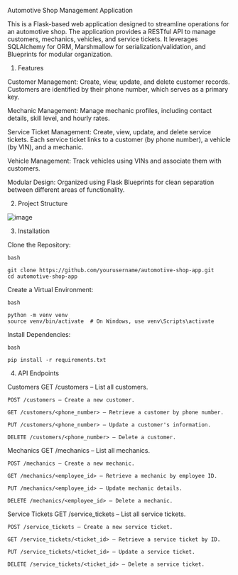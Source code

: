 Automotive Shop Management Application

This is a Flask-based web application designed to streamline operations for an automotive shop. The application provides a RESTful API to manage customers, mechanics, vehicles, and service tickets. It leverages SQLAlchemy for ORM, Marshmallow for serialization/validation, and Blueprints for modular organization.

1) Features

  Customer Management:
    Create, view, update, and delete customer records.
    Customers are identified by their phone number, which serves as a primary key.
  
  Mechanic Management:
    Manage mechanic profiles, including contact details, skill level, and hourly rates.
  
  Service Ticket Management:
    Create, view, update, and delete service tickets.
    Each service ticket links to a customer (by phone number), a vehicle (by VIN), and a mechanic.
  
  Vehicle Management:
    Track vehicles using VINs and associate them with customers.
  
  Modular Design:
    Organized using Flask Blueprints for clean separation between different areas of functionality.

2) Project Structure

![image](https://github.com/user-attachments/assets/0ed00294-5852-4cc9-bde6-acb8c8cab713)


3) Installation

Clone the Repository:

    bash
    
    git clone https://github.com/yourusername/automotive-shop-app.git
    cd automotive-shop-app

Create a Virtual Environment:

    bash
    
    python -m venv venv
    source venv/bin/activate  # On Windows, use venv\Scripts\activate
    
Install Dependencies:

    bash
    
    pip install -r requirements.txt
    

4) API Endpoints
   
  Customers
    GET /customers – List all customers.
    
    POST /customers – Create a new customer.
    
    GET /customers/<phone_number> – Retrieve a customer by phone number.
    
    PUT /customers/<phone_number> – Update a customer's information.
    
    DELETE /customers/<phone_number> – Delete a customer.
    
  Mechanics
    GET /mechanics – List all mechanics.
    
    POST /mechanics – Create a new mechanic.
    
    GET /mechanics/<employee_id> – Retrieve a mechanic by employee ID.
    
    PUT /mechanics/<employee_id> – Update mechanic details.
    
    DELETE /mechanics/<employee_id> – Delete a mechanic.
    
  Service Tickets
    GET /service_tickets – List all service tickets.
    
    POST /service_tickets – Create a new service ticket.
    
    GET /service_tickets/<ticket_id> – Retrieve a service ticket by ID.
    
    PUT /service_tickets/<ticket_id> – Update a service ticket.
    
    DELETE /service_tickets/<ticket_id> – Delete a service ticket.
